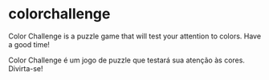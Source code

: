# colorchallenge
Color Challenge is a puzzle game that will test your attention to colors. Have a good time!

Color Challenge é um jogo de puzzle que testará sua atenção às cores. Divirta-se!
